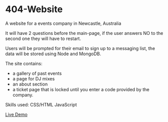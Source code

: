 # 404-Website
A website for a events company in Newcastle, Australia

It will have 2 questions before the main-page, if the user answers NO to the second one they will have to restart.

Users will be prompted for their email to sign up to a messaging list, the data will be stored using Node and MongoDB.

The site contains:
- a gallery of past events
- a page for DJ mixes
- an about section
- a ticket page that is locked until you enter a code provided by the company.


Skills used:
CSS/HTML
JavaScript

[Live Demo](https://htmlpreview.github.io/?https://github.com/SamuelR2129/404-Website/blob/main/entry/question1.html)

